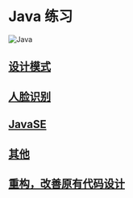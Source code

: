 # Java 练习

![Java](https://timgsa.baidu.com/timg?image&quality=80&size=b9999_10000&sec=1579106202832&di=39ccfdf700d40a3a4cf124d1b9621dc0&imgtype=0&src=http%3A%2F%2Fs9.sinaimg.cn%2Fmw690%2F005BwgwEzy7gc6pHARae8%26690)

## [设计模式](https://github.com/MrTallon/practice/tree/master/pattern)

## [人脸识别](https://github.com/MrTallon/practice/tree/master/face/src/com)

## [JavaSE](https://github.com/MrTallon/practice/tree/master/javase)

## [其他](https://github.com/MrTallon/practice/tree/master/others/src/com)

## [重构，改善原有代码设计](https://github.com/MrTallon/practice/tree/master/refactor)

